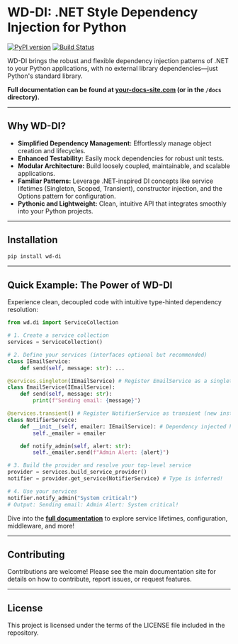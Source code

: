 # WD-DI: .NET Style Dependency Injection for Python


[![PyPI version](https://badge.fury.io/py/wd-di.svg)](https://badge.fury.io/py/wd-di)
[![Build Status](https://github.com/whiteducksoftware/wd-di/actions/workflows/deploy-whiteduck-pypi.yml/badge.svg)](https://github.com/whiteducksoftware/wd-di/actions)


WD-DI brings the robust and flexible dependency injection patterns of .NET to your Python applications, with no external library dependencies—just Python's standard library.

**Full documentation can be found at [your-docs-site.com](https://your-docs-site.com) (or in the `/docs` directory).**

---

## Why WD-DI?

*   **Simplified Dependency Management:** Effortlessly manage object creation and lifecycles.
*   **Enhanced Testability:** Easily mock dependencies for robust unit tests.
*   **Modular Architecture:** Build loosely coupled, maintainable, and scalable applications.
*   **Familiar Patterns:** Leverage .NET-inspired DI concepts like service lifetimes (Singleton, Scoped, Transient), constructor injection, and the Options pattern for configuration.
*   **Pythonic and Lightweight:** Clean, intuitive API that integrates smoothly into your Python projects.

---

## Installation

```bash
pip install wd-di
```

---

## Quick Example: The Power of WD-DI

Experience clean, decoupled code with intuitive type-hinted dependency resolution:

```python
from wd.di import ServiceCollection

# 1. Create a service collection
services = ServiceCollection()

# 2. Define your services (interfaces optional but recommended)
class IEmailService:
    def send(self, message: str): ...

@services.singleton(IEmailService) # Register EmailService as a singleton for IEmailService
class EmailService(IEmailService):
    def send(self, message: str):
        print(f"Sending email: {message}")

@services.transient() # Register NotifierService as transient (new instance each time)
class NotifierService:
    def __init__(self, emailer: IEmailService): # Dependency injected here!
        self._emailer = emailer

    def notify_admin(self, alert: str):
        self._emailer.send(f"Admin Alert: {alert}")

# 3. Build the provider and resolve your top-level service
provider = services.build_service_provider()
notifier = provider.get_service(NotifierService) # Type is inferred!

# 4. Use your services
notifier.notify_admin("System critical!")
# Output: Sending email: Admin Alert: System critical!
```

Dive into the **[full documentation](https://your-docs-site.com)** to explore service lifetimes, configuration, middleware, and more!

---

## Contributing

Contributions are welcome! Please see the main documentation site for details on how to contribute, report issues, or request features.

---

## License

This project is licensed under the terms of the LICENSE file included in the repository.